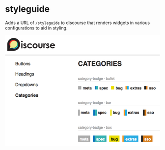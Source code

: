 # styleguide

Adds a URL of `/styleguide` to discourse that renders widgets in various
configurations to aid in styling.

![Screenshot](screenshot.png)
